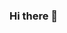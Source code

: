 ### Hi there 👋

<!--
**RacquelNinaDennison/RacquelNinaDennison** is a ✨ _special_ ✨ repository because its `README.md` (this file) appears on your GitHub profile.

Here are some ideas to get you started:

- 🔭 I’m currently working on ...
- 🌱 I’m currently learning ...
- 👯 I’m looking to collaborate on ...
- 🤔 I’m looking for help with ...
- 💬 Ask me about ...
- 📫 How to reach me: ...
- 😄 Pronouns: ...
- ⚡ Fun fact: ...
-->

<div id="header" align="centre>
  <img src="https://media.giphy.com/media/4uGeJzUSCKKeQ/giphy.gif" width="100"/>
 </div>
 
  

